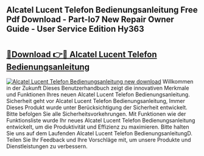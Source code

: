 ## Alcatel Lucent Telefon Bedienungsanleitung Free Pdf Download - Part-Io7 New Repair Owner Guide - User Service Edition Hy363

# <h2><a href="http://df4ohs6.blite.top/?on=Alcatel+Lucent+Telefon+Bedienungsanleitung">🔗Download 👉🔴 Alcatel Lucent Telefon Bedienungsanleitung</a></h2>

[![Alcatel Lucent Telefon Bedienungsanleitung new download](https://i.imgur.com/lujVjoI.png)](http://df4ohs6.blite.top/?on=Alcatel+Lucent+Telefon+Bedienungsanleitung)
Willkommen in der Zukunft Dieses Benutzerhandbuch zeigt die innovativen Merkmale und Funktionen Ihres neuen Alcatel Lucent Telefon Bedienungsanleitung. Sicherheit geht vor Alcatel Lucent Telefon Bedienungsanleitung, Immer Dieses Produkt wurde unter Berücksichtigung der Sicherheit entwickelt. Bitte befolgen Sie alle Sicherheitsvorkehrungen. Mit Funktionen wie der Funktionsliste wurde Ihr neues Alcatel Lucent Telefon Bedienungsanleitung entwickelt, um die Produktivität und Effizienz zu maximieren. Bitte halten Sie uns auf dem Laufenden Alcatel Lucent Telefon BedienungsanleitungD. Teilen Sie Ihr Feedback und Ihre Vorschläge mit, um unsere Produkte und Dienstleistungen zu verbessern.
